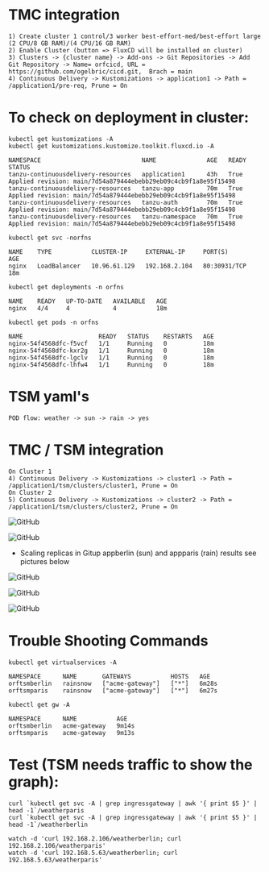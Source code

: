 # TMC integration

```
1) Create cluster 1 control/3 worker best-effort-med/best-effort large (2 CPU/8 GB RAM)/(4 CPU/16 GB RAM)
2) Enable Cluster (button => FluxCD will be installed on cluster) 
3) Clusters -> {cluster name} -> Add-ons -> Git Repositories -> Add Git Repository -> Name= orfcicd, URL = https://github.com/ogelbric/cicd.git,  Brach = main
4) Continuous Delivery -> Kustomizations -> application1 -> Path = /application1/pre-req, Prune = On
```


# To check on deployment in cluster: 
```
kubectl get kustomizations -A
kubectl get kustomizations.kustomize.toolkit.fluxcd.io -A
```
```
NAMESPACE                            NAME              AGE   READY   STATUS
tanzu-continuousdelivery-resources   application1      43h   True    Applied revision: main/7d54a879444ebebb29eb09c4cb9f1a8e95f15498
tanzu-continuousdelivery-resources   tanzu-app         70m   True    Applied revision: main/7d54a879444ebebb29eb09c4cb9f1a8e95f15498
tanzu-continuousdelivery-resources   tanzu-auth        70m   True    Applied revision: main/7d54a879444ebebb29eb09c4cb9f1a8e95f15498
tanzu-continuousdelivery-resources   tanzu-namespace   70m   True    Applied revision: main/7d54a879444ebebb29eb09c4cb9f1a8e95f15498
```
```
kubectl get svc -norfns
```
```
NAME    TYPE           CLUSTER-IP     EXTERNAL-IP     PORT(S)        AGE
nginx   LoadBalancer   10.96.61.129   192.168.2.104   80:30931/TCP   18m
```
```
kubectl get deployments -n orfns
```
```
NAME    READY   UP-TO-DATE   AVAILABLE   AGE
nginx   4/4     4            4           18m
```
```
kubectl get pods -n orfns
```
```
NAME                     READY   STATUS    RESTARTS   AGE
nginx-54f4568dfc-f5vcf   1/1     Running   0          18m
nginx-54f4568dfc-kxr2g   1/1     Running   0          18m
nginx-54f4568dfc-lgclv   1/1     Running   0          18m
nginx-54f4568dfc-lhfw4   1/1     Running   0          18m
```

# TSM yaml's

```
POD flow: weather -> sun -> rain -> yes
```
# TMC / TSM integration

```
On Cluster 1
4) Continuous Delivery -> Kustomizations -> cluster1 -> Path = /application1/tsm/clusters/cluster1, Prune = On
On Cluster 2
5) Continuous Delivery -> Kustomizations -> cluster2 -> Path = /application1/tsm/clusters/cluster2, Prune = On
```

![GitHub](cluster1.png)

![GitHub](cluster2.png)

* Scaling replicas in Gitup appberlin (sun) and appparis (rain) results see pictures below 

![GitHub](TSM1.png)


![GitHub](TSM2.png)


![GitHub](TSM3.png)


# Trouble Shooting Commands
```
kubectl get virtualservices -A
```
```
NAMESPACE      NAME       GATEWAYS           HOSTS   AGE
orftsmberlin   rainsnow   ["acme-gateway"]   ["*"]   6m28s
orftsmparis    rainsnow   ["acme-gateway"]   ["*"]   6m27s
```
```
kubectl get gw -A
```
```
NAMESPACE      NAME           AGE
orftsmberlin   acme-gateway   9m14s
orftsmparis    acme-gateway   9m13s
```

# Test (TSM needs traffic to show the graph):

```
curl `kubectl get svc -A | grep ingressgateway | awk '{ print $5 }' | head -1`/weatherparis
curl `kubectl get svc -A | grep ingressgateway | awk '{ print $5 }' | head -1`/weatherberlin
```
```
watch -d 'curl 192.168.2.106/weatherberlin; curl 192.168.2.106/weatherparis'
watch -d 'curl 192.168.5.63/weatherberlin; curl 192.168.5.63/weatherparis'
```
